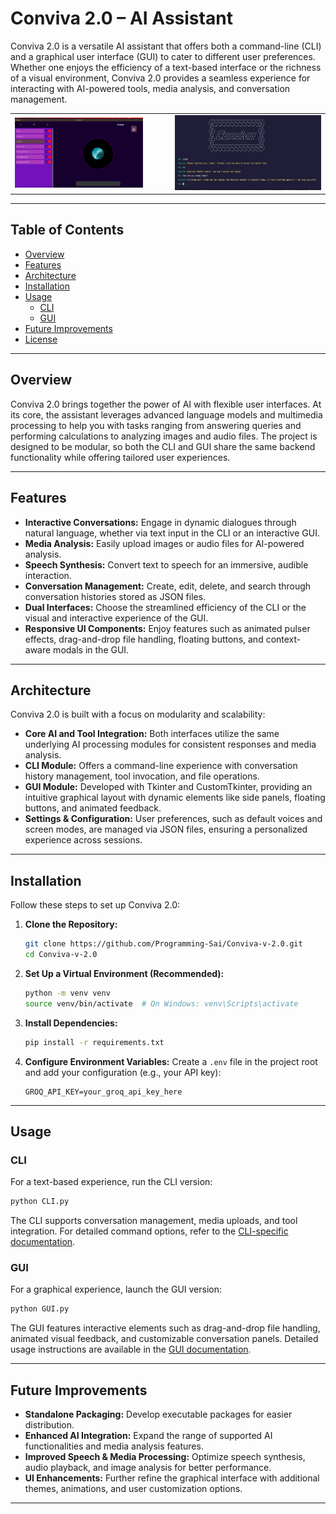# Conviva 2.0 – AI Assistant

Conviva 2.0 is a versatile AI assistant that offers both a command-line (CLI) and a graphical user interface (GUI) to cater to different user preferences. Whether one enjoys the efficiency of a text-based interface or the richness of a visual environment, Conviva 2.0 provides a seamless experience for interacting with AI-powered tools, media analysis, and conversation management.

|                                  |                                   |
| -------------------------------- | --------------------------------- |
| <img src="gui.png" width="85%"/> | <img src="cli.png" width="100%"/> |

---

## Table of Contents

- [Overview](#overview)
- [Features](#features)
- [Architecture](#architecture)
- [Installation](#installation)
- [Usage](#usage)
  - [CLI](#cli)
  - [GUI](#gui)
- [Future Improvements](#future-improvements)
- [License](#license)

---

## Overview

Conviva 2.0 brings together the power of AI with flexible user interfaces. At its core, the assistant leverages advanced language models and multimedia processing to help you with tasks ranging from answering queries and performing calculations to analyzing images and audio files. The project is designed to be modular, so both the CLI and GUI share the same backend functionality while offering tailored user experiences.

---

## Features

- **Interactive Conversations:** Engage in dynamic dialogues through natural language, whether via text input in the CLI or an interactive GUI.
- **Media Analysis:** Easily upload images or audio files for AI-powered analysis.
- **Speech Synthesis:** Convert text to speech for an immersive, audible interaction.
- **Conversation Management:** Create, edit, delete, and search through conversation histories stored as JSON files.
- **Dual Interfaces:** Choose the streamlined efficiency of the CLI or the visual and interactive experience of the GUI.
- **Responsive UI Components:** Enjoy features such as animated pulser effects, drag-and-drop file handling, floating buttons, and context-aware modals in the GUI.

---

## Architecture

Conviva 2.0 is built with a focus on modularity and scalability:

- **Core AI and Tool Integration:** Both interfaces utilize the same underlying AI processing modules for consistent responses and media analysis.
- **CLI Module:** Offers a command-line experience with conversation history management, tool invocation, and file operations.
- **GUI Module:** Developed with Tkinter and CustomTkinter, providing an intuitive graphical layout with dynamic elements like side panels, floating buttons, and animated feedback.
- **Settings & Configuration:** User preferences, such as default voices and screen modes, are managed via JSON files, ensuring a personalized experience across sessions.

---

## Installation

Follow these steps to set up Conviva 2.0:

1. **Clone the Repository:**

   ```bash
   git clone https://github.com/Programming-Sai/Conviva-v-2.0.git
   cd Conviva-v-2.0
   ```

2. **Set Up a Virtual Environment (Recommended):**

   ```bash
   python -m venv venv
   source venv/bin/activate  # On Windows: venv\Scripts\activate
   ```

3. **Install Dependencies:**

   ```bash
   pip install -r requirements.txt
   ```

4. **Configure Environment Variables:**
   Create a `.env` file in the project root and add your configuration (e.g., your API key):
   ```env
   GROQ_API_KEY=your_groq_api_key_here
   ```

---

## Usage

### CLI

For a text-based experience, run the CLI version:

```bash
python CLI.py
```

The CLI supports conversation management, media uploads, and tool integration. For detailed command options, refer to the [CLI-specific documentation](https://github.com/Programming-Sai/Conviva-v-2.0/blob/cli/README.md).

### GUI

For a graphical experience, launch the GUI version:

```bash
python GUI.py
```

The GUI features interactive elements such as drag-and-drop file handling, animated visual feedback, and customizable conversation panels. Detailed usage instructions are available in the [GUI documentation](https://github.com/Programming-Sai/Conviva-v-2.0/blob/gui/README.md).

---

## Future Improvements

- **Standalone Packaging:** Develop executable packages for easier distribution.
- **Enhanced AI Integration:** Expand the range of supported AI functionalities and media analysis features.
- **Improved Speech & Media Processing:** Optimize speech synthesis, audio playback, and image analysis for better performance.
- **UI Enhancements:** Further refine the graphical interface with additional themes, animations, and user customization options.

---
